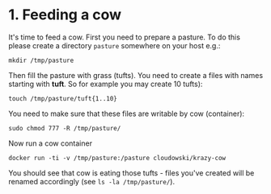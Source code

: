 # 1. Feeding a cow

It's time to feed a cow. First you need to prepare a pasture. To do this please create a directory `pasture` somewhere on your host e.g.:

```
mkdir /tmp/pasture
```

Then fill the pasture with grass (tufts). You need to create a files with names starting with **tuft**. So for example you may create 10 tufts):

```
touch /tmp/pasture/tuft{1..10}
```

You need to make sure that these files are writable by cow (container):

```
sudo chmod 777 -R /tmp/pasture/
```

Now run a cow container

```
docker run -ti -v /tmp/pasture:/pasture cloudowski/krazy-cow
```

You should see that cow is eating those tufts - files you've created will be renamed accordingly (see `ls -la /tmp/pasture/`).